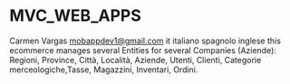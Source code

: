 # MVC_WEB_APPS
Carmen Vargas
mobappdev1@gmail.com
it
italiano
spagnolo
inglese
this ecommerce manages several Entities for several Companies (Aziende):
Regioni, Province, Città, Località, Aziende, Utenti, Clienti, Categorie merceologiche,Tasse, Magazzini, Inventari, Ordini.
